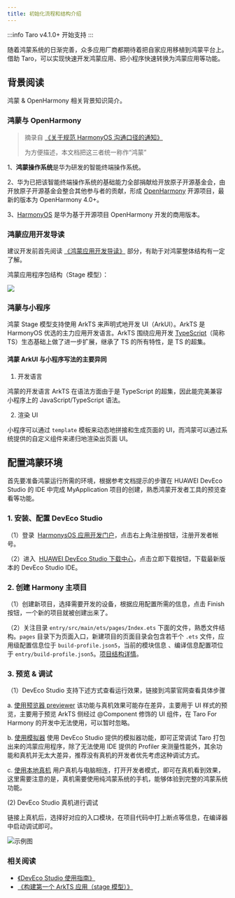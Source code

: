 ```yaml
---
title: 初始化流程和结构介绍
---
```


:::info
Taro v4.1.0+ 开始支持
:::

随着鸿蒙系统的日渐完善，众多应用厂商都期待着把自家应用移植到鸿蒙平台上。借助 Taro，可以实现快速开发鸿蒙应用、把小程序快速转换为鸿蒙应用等功能。

## 背景阅读

鸿蒙 & OpenHarmony 相关背景知识简介。

### 鸿蒙与 OpenHarmony

> 摘录自 [《关于规范 HarmonyOS 沟通口径的通知》](https://www.google.com/search?q=%E5%85%B3%E4%BA%8E%E8%A7%84%E8%8C%83HarmonyOS%E6%B2%9F%E9%80%9A%E5%8F%A3%E5%BE%84%E7%9A%84%E9%80%9A%E7%9F%A5&oq=%E5%85%B3%E4%BA%8E%E8%A7%84%E8%8C%83HarmonyOS%E6%B2%9F%E9%80%9A%E5%8F%A3%E5%BE%84%E7%9A%84%E9%80%9A%E7%9F%A5&aqs=chrome..69i57.670j0j4&sourceid=chrome&ie=UTF-8)
>
> 为方便描述，本文档把这三者统一称作“鸿蒙”

1、**鸿蒙操作系统**是华为研发的智能终端操作系统。

2、华为已把该智能终端操作系统的基础能力全部捐献给开放原子开源基金会，由开放原子开源基金会整合其他参与者的贡献，形成 [OpenHarmony](https://gitee.com/openharmony) 开源项目，最新的版本为 OpenHarmony 4.0+。

3、[HarmonyOS](https://developer.harmonyos.com/) 是华为基于开源项目 OpenHarmony 开发的商用版本。

### 鸿蒙应用开发导读

建议开发前首先阅读 [《鸿蒙应用开发导读》](https://developer.huawei.com/consumer/cn/doc/harmonyos-guides/start-with-ets-stage) 部分，有助于对鸿蒙整体结构有一定了解。

鸿蒙应用程序包结构（Stage 模型）：

![](https://alliance-communityfile-drcn.dbankcdn.com/FileServer/getFile/cmtyPub/011/111/111/0000000000011111111.20230821150835.75065627467290629243023494212142:50001231000000:2800:5EB57405CFA7AEA5D52F21AFDFF9B174880C6BB02D98FC4CB34C490B82D97AC1.png?needInitFileName=true?needInitFileName=true)

### 鸿蒙与小程序

鸿蒙 Stage 模型支持使用 ArkTS 来声明式地开发 UI（ArkUI）。ArkTS 是 HarmonyOS 优选的主力应用开发语言。ArkTS 围绕应用开发 [TypeScript](https://www.typescriptlang.org/)（简称 TS）生态基础上做了进一步扩展，继承了 TS 的所有特性，是 TS 的超集。

#### 鸿蒙 ArkUI 与小程序写法的主要异同

1. 开发语言

鸿蒙的开发语言 ArkTS 在语法方面由于是 TypeScript 的超集，因此能完美兼容小程序上的 JavaScript/TypeScript 语法。

2. 渲染 UI

小程序可以通过 `template` 模板来动态地拼接和生成页面的 UI，而鸿蒙可以通过系统提供的自定义组件来递归地渲染出页面 UI。

## 配置鸿蒙环境

首先要准备鸿蒙运行所需的环境，根据参考文档提示的步骤在 HUAWEI DevEco Studio 的 IDE 中完成 MyApplication 项目的创建，熟悉鸿蒙开发者工具的预览查看等功能。

### 1. 安装、配置 DevEco Studio

（1）登录  [HarmonysOS 应用开发门户](https://developer.harmonyos.com/cn/home)，点击右上角注册按钮，注册开发者帐号。

（2）进入  [HUAWEI DevEco Studio 下载中心](https://developer.huawei.com/consumer/cn/deveco-studio/)，点击立即下载按钮，下载最新版本的 DevEco Studio IDE。

### 2. 创建 Harmony 主项目

（1）创建新项目，选择需要开发的设备，根据应用配置所需的信息，点击 Finish 按钮，一个新的项目就被创建出来了。

（2）关注目录 `entry/src/main/ets/pages/Index.ets` 下面的文件，熟悉文件结构。`pages` 目录下为页面入口，新建项目的页面目录会包含若干个 `.ets` 文件，应用级配置信息位于 `build-profile.json5`，当前的模块信息 、编译信息配置项位于 `entry/build-profile.json5`。[项目结构详情](https://developer.huawei.com/consumer/cn/doc/harmonyos-guides/application-package-structure-stage)。

### 3. 预览 & 调试

（1）DevEco Studio 支持下述方式查看运行效果，链接到鸿蒙官网查看具体步骤

a. [使用预览器 previewer](https://developer.huawei.com/consumer/cn/doc/harmonyos-guides/ide-previewer-arkts-js) 该功能与真机效果可能存在差异，主要用于 UI 样式的预览，主要用于预览 ArkTS 侧经过 @Component 修饰的 UI 组件，在 Taro For Harmony 的开发中无法使用，可以暂时忽略。

b. [使用模拟器](https://developer.huawei.com/consumer/cn/doc/harmonyos-guides/ide-run-emulator) 使用 DevEco Studio 提供的模拟器功能，即可正常调试 Taro 打包出来的鸿蒙应用程序，除了无法使用 IDE 提供的 Profiler 来测量性能外，其余功能和真机并无太大差异，推荐没有真机的开发者优先考虑这种调试方式。

c. [使用本地真机](https://developer.huawei.com/consumer/cn/doc/harmonyos-guides/ide-run-device) 用户真机与电脑相连，打开开发者模式，即可在真机看到效果，这里需要注意的是，真机需要使用纯鸿蒙系统的手机，能够体验到完整的鸿蒙系统功能。

(2) DevEco Studio 真机进行调试

链接上真机后，选择好对应的入口模块，在项目代码中打上断点等信息，在编译器中启动调试即可。

![示例图](https://img20.360buyimg.com/img/jfs/t1/102571/34/33232/150214/6582b637F9d4860f7/4cf399a59a316520.png)

### 相关阅读

- [《DevEco Studio 使用指南》](https://developer.huawei.com/consumer/cn/doc/harmonyos-guides/ide-tools-overview)
- [《构建第一个 ArkTS 应用（stage 模型）》](https://developer.huawei.com/consumer/cn/doc/harmonyos-guides/start-with-ets-stage)
